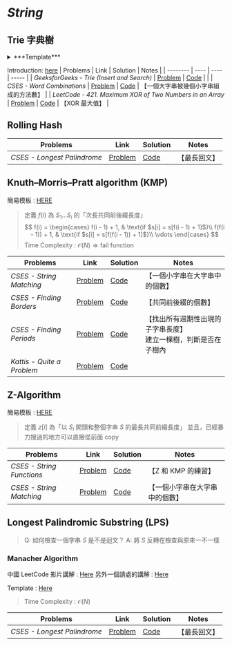 # *String*

## Trie 字典樹

<details> 
    <summary> ***Template*** </summary>
    ```cpp
    const int maxn = 1000005;
    const int alphabet_size = 26;

    struct TrieNode 
    {
        struct TrieNode* kids[alphabet_size];

        bool isEnd;

        TrieNode() {
            fill(kids, kids + alphabet_size, nullptr);
            isEnd = false;
        }
    };

    struct TrieNode pool[maxn];
    int pool_ptr = 0;

    struct TrieNode* getNode() 
    {
        pool[pool_ptr] = TrieNode();
        return &pool[pool_ptr++];
    }

    void insert(struct TrieNode* root, string word) 
    {
        // 依題目要求來更改 insert() 內的東西
    }


    int search(struct TrieNode* root, string word) 
    {
        // 依題目要求來更改 search() 內的東西
    }
    ```
</details>

Introduction: [here](https://www.geeksforgeeks.org/trie-insert-and-search/)
| Problems | Link | Solution | Notes |
| -------- | ---- | ---- | ----- |
| *GeeksforGeeks - Trie (Insert and Search)* | [Problem](https://practice.geeksforgeeks.org/problems/trie-insert-and-search0651/1) | [Code](https://practice.geeksforgeeks.org/viewSol.php?subId=69e57929d30ea85a5f8077dff09d2d5b&pid=701748&user=liuwilliam) |  |
| *CSES  - Word Combinations* | [Problem](https://cses.fi/problemset/task/1731) | [Code](https://cses.fi/paste/9cd173e3492fd381466058/) | 【一個大字串被幾個小字串組成的方法數】 |
| *LeetCode - 421. Maximum XOR of Two Numbers in an Array* | [Problem](https://leetcode.com/problems/maximum-xor-of-two-numbers-in-an-array/) | [Code](https://leetcode.com/submissions/detail/798413929/) | 【XOR 最大值】 |


## Rolling Hash
| Problems | Link | Solution | Notes |
| -------- | ---- | ---- | ----- |
| *CSES  - Longest Palindrome* | [Problem](https://cses.fi/problemset/task/1111) | [Code](https://cses.fi/paste/3182a35b25d70c8e47aa2e/) | 【最長回文】 |


## Knuth–Morris–Pratt algorithm (KMP)
簡易模板 : [HERE](https://github.com/LiuWilliam-5168/Code/blob/main/templates/%E5%AD%97%E4%B8%B2/KMP_Algorithm.cpp)

> 定義 $f(i)$ 為 $S_1...S_i$ 的「次長共同前後綴長度」
> $$
> f(i) = 
> \begin{cases}
> f(i - 1) + 1, & \text{if $s[i] = s[f(i - 1) + 1]$}\\
> f(f(i - 1)) + 1, & \text{if $s[i] = s[f(f(i - 1)) + 1]$}\\
> \vdots
> \end{cases}
> $$
> Time Complexity : $\mathcal O(N) \Rightarrow \text{fail function}$

| Problems | Link | Solution | Notes |
| -------- | ---- | ---- | ----- |
| *CSES  - String Matching* | [Problem](https://cses.fi/problemset/task/1753/) | [Code](https://cses.fi/paste/f717854138e2814e46cba0/) | 【一個小字串在大字串中的個數】 |
| *CSES  - Finding Borders* | [Problem](https://cses.fi/problemset/task/1732/) | [Code](https://cses.fi/paste/e62e34ac5692395046cbd1/) | 【共同前後綴的個數】 |
| *CSES  - Finding Periods* | [Problem](https://cses.fi/problemset/task/1733/) | [Code](https://cses.fi/paste/314d83a1ad1009a74780a2/) | 【找出所有週期性出現的子字串長度】<br /> 建立一棵樹，判斷是否在子樹內 |
| *Kattis  - Quite a Problem* | [Problem](https://open.kattis.com/problems/quiteaproblem) | [Code](https://open.kattis.com/submissions/9412359) |  |


## Z-Algorithm
簡易模板 : [HERE](https://github.com/LiuWilliam-5168/Code/blob/main/templates/%E5%AD%97%E4%B8%B2/Z_Algorithm.cpp)

> 定義 $z[i]$ 為「以 $S_i$ 開頭和整個字串 $S$ 的最長共同前綴長度」
> 並且，已經暴力搜過的地方可以直接從前面 copy

| Problems | Link | Solution | Notes |
| -------- | ---- | ---- | ----- |
| *CSES  - String Functions* | [Problem](https://cses.fi/problemset/task/2107/) | [Code](https://cses.fi/paste/69e8be6c60a2348247f0bd/) | 【Z 和 KMP 的練習】 |
| *CSES  - String Matching* | [Problem](https://cses.fi/problemset/task/1753/) | [Code](https://cses.fi/paste/b47a75c07bd30cf8481683/) | 【一個小字串在大字串中的個數】 |


## Longest Palindromic Substring (LPS)
> Q: 如何檢查一個字串 $S$ 是不是迴文？
> A: 將 $S$ 反轉在檢查與原來一不一樣

### Manacher Algorithm
中國 LeetCode 影片講解 : [Here](https://youtu.be/5Rqomc7na7A?t=766)
另外一個請處的講解 : [Here](https://cppext.com/?p=1743)

Template : [Here](https://github.com/LiuWilliam-5168/Code/blob/main/templates/%E5%AD%97%E4%B8%B2/Manacher_Algorithm.cpp)

> Time Complexity : $\mathcal O(N)$

| Problems | Link | Solution | Notes |
| -------- | ---- | ---- | ----- |
| *CSES  - Longest Palindrome* | [Problem](https://cses.fi/problemset/task/1111) | [Code](https://cses.fi/paste/af0beb28195373ff488404/) | 【最長回文】 |

